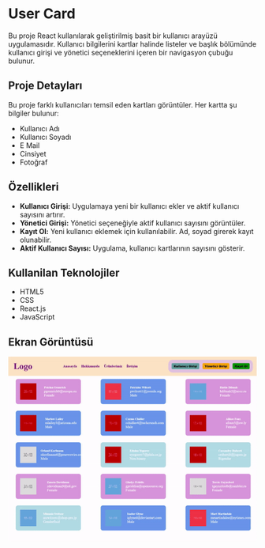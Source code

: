 <h1> User Card</h1>

Bu proje React kullanılarak geliştirilmiş basit bir kullanıcı arayüzü uygulamasıdır. Kullanıcı bilgilerini kartlar halinde listeler ve başlık bölümünde kullanıcı girişi ve yönetici seçeneklerini içeren bir navigasyon çubuğu bulunur.

<h2> Proje Detayları </h2>
Bu proje farklı kullanıcıları temsil eden kartları görüntüler. Her kartta şu bilgiler bulunur:

<ul>
<li>Kullanıcı Adı</li>
<li>Kullanıcı Soyadı</li>
<li>E Mail</li>
<li>Cinsiyet</li>
<li>Fotoğraf</li>
</ul>

<h2> Özellikleri</h2>
<ul>
<li><b>Kullanıcı Girişi:</b> Uygulamaya yeni bir kullanıcı ekler ve aktif kullanıcı sayısını artırır.</li>
<li><b>Yönetici Girişi:</b> Yönetici seçeneğiyle aktif kullanıcı sayısını görüntüler.</li>
<li><b>Kayıt Ol:</b> Yeni kullanıcı eklemek için kullanılabilir. Ad, soyad girerek kayıt olunabilir.</li>
<li><b>Aktif Kullanıcı Sayısı:</b> Uygulama, kullanıcı kartlarının sayısını gösterir.
</li>
</ul>




<h2> Kullanilan Teknolojiler </h2>
<ul>
<li>HTML5</li>
<li>CSS</li>
<li>React.js</li>
<li>JavaScript</li>
</ul>

<h2>Ekran Görüntüsü</h2>

![](./Gif/UserCard.gif)
